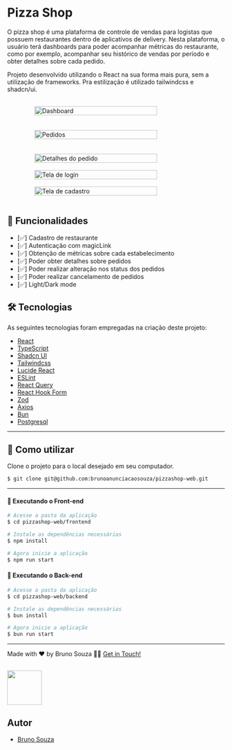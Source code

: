 # Pizza Shop

O pizza shop é uma plataforma de controle de vendas para logistas que possuem restaurantes dentro de aplicativos de delivery. Nesta plataforma, o usuário terá dashboards para poder acompanhar métricas do restaurante, como por exemplo, acompanhar seu histórico de vendas por período e obter detalhes sobre cada pedido.

Projeto desenvolvido utilizando o React na sua forma mais pura, sem a utilização de frameworks. Pra estilização é utilizado tailwindcss e shadcn/ui.

<br>
<div style="display: flex; justify-content:center; gap: 30px">
  <img alt="Dashboard" src="https://i.imgur.com/HXtNt15.png" width="75%">
</div>
<br>

<br>
<div style="display: flex; justify-content:center; gap: 30px">
  <img alt="Pedidos" src="https://i.imgur.com/WMWJY9x.png" width="75%">
</div>
<br>

<br>
<div style="display: flex; justify-content:center; gap: 30px">
  <img alt="Detalhes do pedido" src="https://i.imgur.com/uQVNU21.png" width="75%">
</div>
<br>

<div style="display: flex; justify-content:center; gap: 30px">
  <img alt="Tela de login" src="https://i.imgur.com/vr2GSQF.png" width="75%">
</div>
<br>

<div style="display: flex; justify-content:center; gap: 30px">
  <img alt="Tela de cadastro" src="https://i.imgur.com/5hutLle.png" width="75%">
</div>
<br>

## 🎯 Funcionalidades 
- [✅] Cadastro de restaurante
- [✅] Autenticação com magicLink
- [✅] Obtenção de métricas sobre cada estabelecimento
- [✅] Poder obter detalhes sobre pedidos
- [✅] Poder realizar alteração nos status dos pedidos
- [✅] Poder realizar cancelamento de pedidos
- [✅] Light/Dark mode

## 🛠 Tecnologias

As seguintes tecnologias foram empregadas na criação deste projeto:

- [React](https://reactnative.dev/)
- [TypeScript](https://www.typescriptlang.org/)
- [Shadcn UI](https://ui.shadcn.com/)
- [Tailwindcss](https://tailwindcss.com/)
- [Lucide React](https://lucide.dev/)
- [ESLint](https://eslint.org/)
- [React Query](https://tanstack.com/)
- [React Hook Form](https://www.react-hook-form.com/)
- [Zod](https://github.com/jquense/yup)
- [Axios](https://axios-http.com/ptbr/docs/intro)
- [Bun](https://bun.sh/)
- [Postgresql](https://www.postgresql.org/)

___

## 🚀 Como utilizar

Clone o projeto para o local desejado em seu computador.

```bash
$ git clone git@github.com:brunoanunciacaosouza/pizzashop-web.git
```
___

#### 🚧 Executando o Front-end
```bash
# Acesse a pasta da aplicação
$ cd pizzashop-web/frontend

# Instale as dependências necessárias
$ npm install

# Agora inicie a aplicação 
$ npm run start

```
#### 🚧 Executando o Back-end
```bash
# Acesse a pasta da aplicação
$ cd pizzashop-web/backend

# Instale as dependências necessárias
$ bun install

# Agora inicie a aplicação
$ bun run start

```

___

Made with ❤️ by Bruno Souza 👋🏽 [Get in Touch!](https://www.linkedin.com/in/bruno-anunciacao-souza/)

[<img src="https://avatars.githubusercontent.com/u/85529074?v=4" width=80>](https://github.com/brunoanunciacaosouza)
---

## Autor

- [Bruno Souza](https://github.com/brunoanunciacaosouza)
